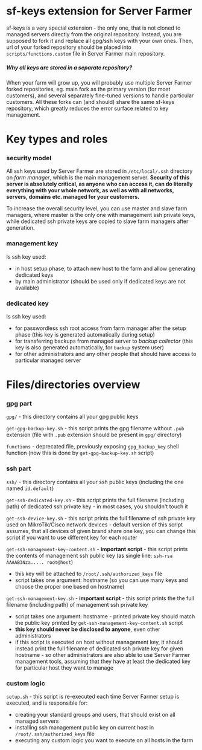 # sf-keys extension for Server Farmer

sf-keys is a very special extension - the only one, that is not cloned to managed servers directly from the original repository. Instead, you are supposed to fork it and replace all gpg/ssh keys with your own ones. Then, url of your forked repository should be placed into `scripts/functions.custom` file in Server Farmer main repository.

##### Why all keys are stored in a separate repository?

When your farm will grow up, you will probably use multiple Server Farmer forked repositories, eg. main fork as the primary version (for most customers), and several separately fine-tuned versions to handle particular customers. All these forks can (and should) share the same sf-keys repository, which greatly reduces the error surface related to key management.


# Key types and roles

### security model

All ssh keys used by Server Farmer are stored in `/etc/local/.ssh` directory on *farm manager*, which is the main management server. **Security of this server is absolutely critical, as anyone who can access it, can do literally everything with your whole network, as well as with all networks, servers, domains etc. managed for your customers.**

To increase the overall security level, you can use master and slave farm managers, where master is the only one with management ssh private keys, while dedicated ssh private keys are copied to slave farm managers after generation.

### management key

Is ssh key used:
- in host setup phase, to attach new host to the farm and allow generating dedicated keys
- by main administrator (should be used only if dedicated keys are not available)

### dedicated key

Is ssh key used:
- for passwordless ssh root access from farm manager after the setup phase (this key is generated automatically during setup)
- for transferring backups from managed server to *backup collector* (this key is also generated automatically, for `backup` system user)
- for other administrators and any other people that should have access to particular managed server


# Files/directories overview

### gpg part

`gpg/` - this directory contains all your gpg public keys

`get-gpg-backup-key.sh` - this script prints the gpg filename without `.pub` extension (file with `.pub` extension should be present in `gpg/` directory)

`functions` - deprecated file, previously exposing `gpg_backup_key` shell function (now this is done by `get-gpg-backup-key.sh` script)


### ssh part

`ssh/` - this directory contains all your ssh public keys (including the one named `id.default`)

`get-ssh-dedicated-key.sh` - this script prints the full filename (including path) of dedicated ssh private key - in most cases, you shouldn't touch it

`get-ssh-device-key.sh` - this script prints the full filename of ssh private key used on MikroTik/Cisco network devices - default version of this script assumes, that all devices of given brand share one key, you can change this script if you want to use different key for each router

`get-ssh-management-key-content.sh` - **important script** - this script prints the contents of management ssh public key (as single line: `ssh-rsa AAAAB3Nza..... root@host`)
- this key will be attached to `/root/.ssh/authorized_keys` file
- script takes one argument: hostname (so you can use many keys and choose the proper one based on hostname)

`get-ssh-management-key.sh` - **important script** - this script prints the the full filename (including path) of management ssh private key
- script takes one argument: hostname - printed private key should match the public key printed by `get-ssh-management-key-content.sh` script
- **this key should never be disclosed to anyone**, even other administrators
- if this script is executed on host without management key, it should instead print the full filename of dedicated ssh private key for given hostname - so other administrators are also able to use Server Farmer management tools, assuming that they have at least the dedicated key for particular host they want to manage

### custom logic

`setup.sh` - this script is re-executed each time Server Farmer setup is executed, and is responsible for:
- creating your standard groups and users, that should exist on all managed servers
- installing ssh management public key on current host in `/root/.ssh/authorized_keys` file
- executing any custom logic you want to execute on all hosts in the farm
